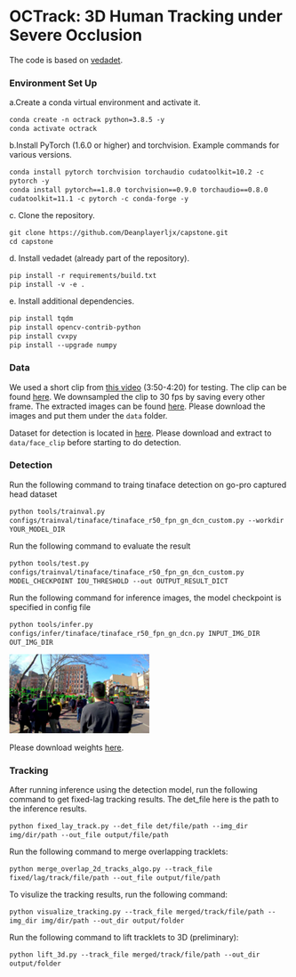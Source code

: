 # OCTrack: 3D Human Tracking under Severe Occlusion
The code is based on [vedadet](https://github.com/Media-Smart/vedadet).

### Environment Set Up
a.Create a conda virtual environment and activate it.
```
conda create -n octrack python=3.8.5 -y
conda activate octrack
```
b.Install PyTorch (1.6.0 or higher) and torchvision. Example commands for various versions.
```
conda install pytorch torchvision torchaudio cudatoolkit=10.2 -c pytorch -y
conda install pytorch==1.8.0 torchvision==0.9.0 torchaudio==0.8.0 cudatoolkit=11.1 -c pytorch -c conda-forge -y
```
c. Clone the repository.
```
git clone https://github.com/Deanplayerljx/capstone.git
cd capstone
```
d. Install vedadet (already part of the repository).
```
pip install -r requirements/build.txt
pip install -v -e .
```
e. Install additional dependencies.
```
pip install tqdm
pip install opencv-contrib-python
pip install cvxpy
pip install --upgrade numpy
```

### Data
We used a short clip from [this video](https://www.youtube.com/watch?v=VD6Fc5d1VFU) (3:50-4:20) for testing. The clip can be found [here](https://drive.google.com/file/d/1Gv4O1XOem-Jwp0ICDQegC6k23MgvIUpC/view?usp=sharing). We downsampled the clip to 30 fps by saving every other frame. The extracted images can be found [here](https://drive.google.com/file/d/1xEPNLovIiK4r8-PxiaDqeap6iY4_4gdZ/view?usp=sharing). Please download the images and put them under the ```data``` folder.

Dataset for detection is located in [here](https://drive.google.com/file/d/1C550hilabCcMl56DZ58enhJw_usoUKJY/view?usp=sharing). Please download and extract to `data/face_clip` before starting to do detection. 

### Detection
Run the following command to traing tinaface detection on go-pro captured head dataset
```
python tools/trainval.py configs/trainval/tinaface/tinaface_r50_fpn_gn_dcn_custom.py --workdir YOUR_MODEL_DIR
```

Run the following command to evaluate the result
```
python tools/test.py configs/trainval/tinaface/tinaface_r50_fpn_gn_dcn_custom.py MODEL_CHECKPOINT IOU_THRESHOLD --out OUTPUT_RESULT_DICT
```

Run the following command for inference images, the model checkpoint is specified in config file

```
python tools/infer.py configs/infer/tinaface/tinaface_r50_fpn_gn_dcn.py INPUT_IMG_DIR OUT_IMG_DIR
```

<img src=demo/detection_results.jpg width="50%">

Please download weights [here](https://drive.google.com/file/d/1hFSGSTHTYxdoJ7qAlkbPWOYtJDA4IRJG/view?usp=sharing). 

### Tracking
After running inference using the detection model,
run the following command to get fixed-lag tracking results. The det_file here is the path to the inference results.
```
python fixed_lay_track.py --det_file det/file/path --img_dir img/dir/path --out_file output/file/path
```
Run the following command to merge overlapping tracklets:
```
python merge_overlap_2d_tracks_algo.py --track_file fixed/lag/track/file/path --out_file output/file/path
```
To visulize the tracking results, run the following command:
```
python visualize_tracking.py --track_file merged/track/file/path --img_dir img/dir/path --out_dir output/folder
```
Run the following command to lift tracklets to 3D (preliminary):
```
python lift_3d.py --track_file merged/track/file/path --out_dir output/folder
```